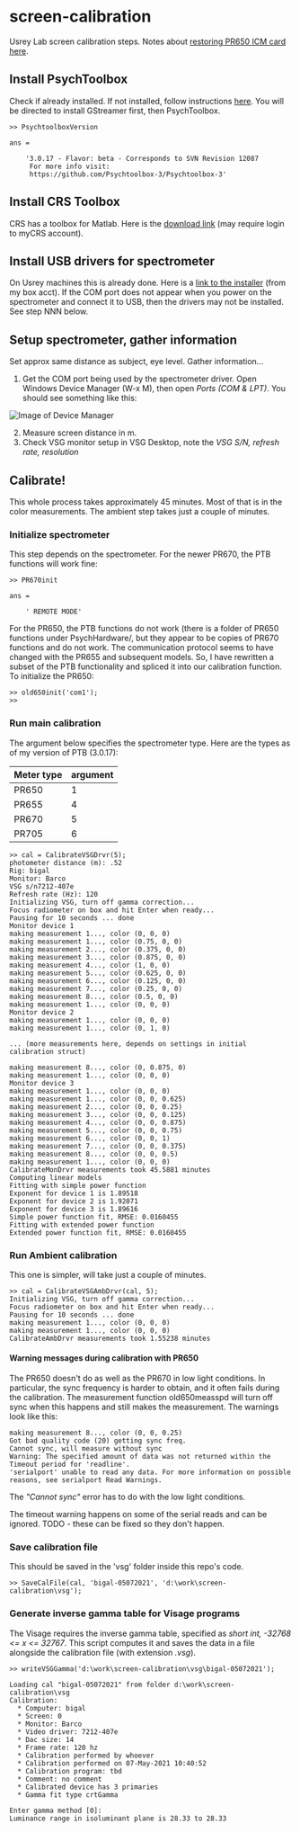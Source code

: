 # screen-calibration

Usrey Lab screen calibration steps. 
Notes about [restoring PR650 ICM card here](pr650.md).

## Install PsychToolbox

Check if already installed. If not installed, follow instructions [here](http://psychtoolbox.org/download). You will be directed to install GStreamer first, then PsychToolbox. 

```
>> PsychtoolboxVersion

ans =

    '3.0.17 - Flavor: beta - Corresponds to SVN Revision 12087
     For more info visit:
     https://github.com/Psychtoolbox-3/Psychtoolbox-3'
```

## Install CRS Toolbox

CRS has a toolbox for Matlab. Here is the [download link](https://www.crsltd.com/tools-for-vision-science/visual-stimulation/crs-toolbox-for-matlab/) 
(may require login to myCRS account). 

## Install USB drivers for spectrometer

On Usrey machines this is already done. Here is a [link to the installer](https://ucdavis.box.com/s/oideee2qbi4ef4kfd761zd7dngkis5kd) (from my box acct). 
If the COM port does not appear when you power on the spectrometer and connect it to USB, then the drivers may not be installed. See step NNN below. 

## Setup spectrometer, gather information

Set approx same distance as subject, eye level. Gather information...
1. Get the COM port being used by the spectrometer driver. Open Windows Device Manager (W-x M), then open *Ports (COM & LPT)*. You should see something like this:

![Image of Device Manager](./images/devmgr.PNG)

2. Measure screen distance in m. 
3. Check VSG monitor setup in VSG Desktop, note the *VSG S/N, refresh rate, resolution*

## Calibrate!

This whole process takes approximately 45 minutes. Most of that is in the color measurements. The ambient step takes just a couple of minutes. 

### Initialize spectrometer

This step depends on the spectrometer. For the newer PR670, the PTB functions will work fine:

```
>> PR670init

ans =

    ' REMOTE MODE'
```

For the PR650, the PTB functions do not work (there is a folder of PR650 functions under PsychHardware/, but they appear to be copies of PR670 functions and do not work. The communication protocol seems to have changed with the PR655 and subsequent models. So, I have rewritten a subset of the PTB functionality and spliced it into our calibration function. To initialize the PR650:

```
>> old650init('com1');
>>
```

### Run main calibration

The argument below specifies the spectrometer type. Here are the types as of my version of PTB (3.0.17):

Meter type | argument
---------- | --------
PR650      | 1
PR655      | 4
PR670      | 5
PR705      | 6

```
>> cal = CalibrateVSGDrvr(5);
photometer distance (m): .52
Rig: bigal
Monitor: Barco
VSG s/n7212-407e
Refresh rate (Hz): 120
Initializing VSG, turn off gamma correction...
Focus radiometer on box and hit Enter when ready...
Pausing for 10 seconds ... done
Monitor device 1
making measurement 1..., color (0, 0, 0)
making measurement 1..., color (0.75, 0, 0)
making measurement 2..., color (0.375, 0, 0)
making measurement 3..., color (0.875, 0, 0)
making measurement 4..., color (1, 0, 0)
making measurement 5..., color (0.625, 0, 0)
making measurement 6..., color (0.125, 0, 0)
making measurement 7..., color (0.25, 0, 0)
making measurement 8..., color (0.5, 0, 0)
making measurement 1..., color (0, 0, 0)
Monitor device 2
making measurement 1..., color (0, 0, 0)
making measurement 1..., color (0, 1, 0)

... (more measurements here, depends on settings in initial calibration struct)

making measurement 8..., color (0, 0.875, 0)
making measurement 1..., color (0, 0, 0)
Monitor device 3
making measurement 1..., color (0, 0, 0)
making measurement 1..., color (0, 0, 0.625)
making measurement 2..., color (0, 0, 0.25)
making measurement 3..., color (0, 0, 0.125)
making measurement 4..., color (0, 0, 0.875)
making measurement 5..., color (0, 0, 0.75)
making measurement 6..., color (0, 0, 1)
making measurement 7..., color (0, 0, 0.375)
making measurement 8..., color (0, 0, 0.5)
making measurement 1..., color (0, 0, 0)
CalibrateMonDrvr measurements took 45.5881 minutes
Computing linear models
Fitting with simple power function
Exponent for device 1 is 1.89518
Exponent for device 2 is 1.92071
Exponent for device 3 is 1.89616
Simple power function fit, RMSE: 0.0160455
Fitting with extended power function
Extended power function fit, RMSE: 0.0160455
```

### Run Ambient calibration

This one is simpler, will take just a couple of minutes. 

```
>> cal = CalibrateVSGAmbDrvr(cal, 5);
Initializing VSG, turn off gamma correction...
Focus radiometer on box and hit Enter when ready...
Pausing for 10 seconds ... done
making measurement 1..., color (0, 0, 0)
making measurement 1..., color (0, 0, 0)
CalibrateAmbDrvr measurements took 1.55238 minutes
```

#### Warning messages during calibration with PR650

The PR650 doesn't do as well as the PR670 in low light conditions. In particular, the sync frequency is harder to obtain, and it often fails during the calibration. The measurement function old650measspd will turn off sync when this happens and still makes the measurement. The warnings look like this:

```
making measurement 8..., color (0, 0, 0.25)
Got bad quality code (20) getting sync freq.
Cannot sync, will measure without sync
Warning: The specified amount of data was not returned within the Timeout period for 'readline'.
'serialport' unable to read any data. For more information on possible reasons, see serialport Read Warnings. 
```

The _"Cannot sync"_ error has to do with the low light conditions. 

The timeout warning happens on some of the serial reads and can be ignored. TODO - these can be fixed so they don't happen. 

### Save calibration file

This should be saved in the 'vsg' folder inside this repo's code. 

```
>> SaveCalFile(cal, 'bigal-05072021', 'd:\work\screen-calibration\vsg');
```

### Generate inverse gamma table for Visage programs

The Visage requires the inverse gamma table, specified as _short int, -32768 <= x <= 32767_. This script computes it and 
saves the data in a file alongside the calibration file (with extension _.vsg_). 

```
>> writeVSGGamma('d:\work\screen-calibration\vsg\bigal-05072021');

Loading cal "bigal-05072021" from folder d:\work\screen-calibration\vsg
Calibration:
  * Computer: bigal
  * Screen: 0
  * Monitor: Barco
  * Video driver: 7212-407e
  * Dac size: 14
  * Frame rate: 120 hz
  * Calibration performed by whoever
  * Calibration performed on 07-May-2021 10:40:52
  * Calibration program: tbd
  * Comment: no comment
  * Calibrated device has 3 primaries
  * Gamma fit type crtGamma

Enter gamma method [0]:
Luminance range in isoluminant plane is 28.33 to 28.33
```
